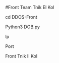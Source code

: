 #Front Team Tnik El Kol

 cd DDOS-Front
 
 Python3 DOB.py 
 
 Ip 
 
 Port 
 
 Front Tnik Il Kol 
  

   

     
